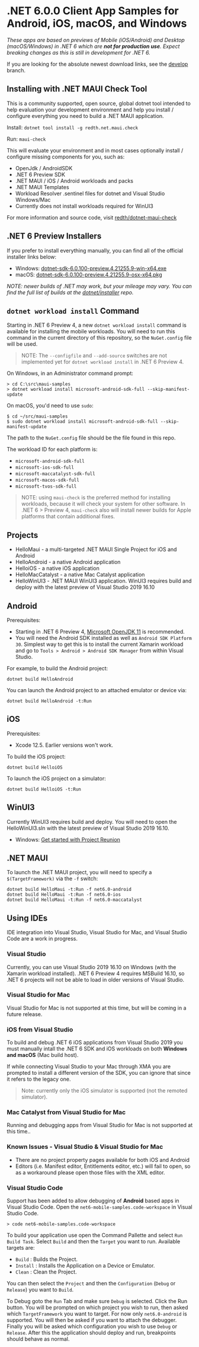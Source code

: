 # .NET 6.0.0 Client App Samples for Android, iOS, macOS, and Windows

_These apps are based on previews of Mobile (iOS/Android) and Desktop (macOS/Windows) in .NET 6 which are **not for production use**. Expect breaking changes as this is still in development for .NET 6._

If you are looking for the absolute newest download links, see the [develop](https://github.com/dotnet/maui-samples/tree/develop) branch.

## Installing with .NET MAUI Check Tool

This is a community supported, open source, global dotnet tool intended to help evaluation your development environment and help you install / configure everything you need to build a .NET MAUI application.

Install: `dotnet tool install -g redth.net.maui.check`

Run: `maui-check`

This will evaluate your environment and in most cases optionally install / configure missing components for you, such as:

* OpenJdk / AndroidSDK
* .NET 6 Preview SDK
* .NET MAUI / iOS / Android workloads and packs
* .NET MAUI Templates
* Workload Resolver .sentinel files for dotnet and Visual Studio Windows/Mac
* Currently does not install workloads required for WinUI3

For more information and source code, visit [redth/dotnet-maui-check](https://github.com/redth/dotnet-maui-check)

## .NET 6 Preview Installers

If you prefer to install everything manually, you can find all of the official installer links below:

* Windows: [dotnet-sdk-6.0.100-preview.4.21255.9-win-x64.exe](https://dotnetcli.azureedge.net/dotnet/Sdk/6.0.100-preview.4.21255.9/dotnet-sdk-6.0.100-preview.4.21255.9-win-x64.exe)
* macOS: [dotnet-sdk-6.0.100-preview.4.21255.9-osx-x64.pkg](https://dotnetcli.azureedge.net/dotnet/Sdk/6.0.100-preview.4.21255.9/dotnet-sdk-6.0.100-preview.4.21255.9-osx-x64.pkg)

_NOTE: newer builds of .NET *may* work, but your mileage may vary.
You can find the full list of builds at the [dotnet/installer][dotnet/installer] repo._

## `dotnet workload install` Command

Starting in .NET 6 Preview 4, a new `dotnet workload install` command
is available for installing the mobile workloads. You will need to run
this command in the current directory of this repository, so the
`NuGet.config` file will be used.

> NOTE: The `--configfile` and `--add-source` switches are not
> implemented yet for `dotnet workload install` in .NET 6 Preview 4.

On Windows, in an Administrator command prompt:

    > cd C:\src\maui-samples
    > dotnet workload install microsoft-android-sdk-full --skip-manifest-update

On macOS, you'd need to use `sudo`:

    $ cd ~/src/maui-samples
    $ sudo dotnet workload install microsoft-android-sdk-full --skip-manifest-update

The path to the `NuGet.config` file should be the file found in this repo.

The workload ID for each platform is:

* `microsoft-android-sdk-full`
* `microsoft-ios-sdk-full`
* `microsoft-maccatalyst-sdk-full`
* `microsoft-macos-sdk-full`
* `microsoft-tvos-sdk-full`

> NOTE: using `maui-check` is the preferred method for installing
> workloads, because it will check your system for other software. In
> .NET 6 > Preview 4, `maui-check` also will install newer builds for
> Apple platforms that contain additional fixes.

## Projects

* HelloMaui - a multi-targeted .NET MAUI Single Project for iOS and Android
* HelloAndroid - a native Android application
* HelloiOS - a native iOS application
* HelloMacCatalyst - a native Mac Catalyst application
* HelloWinUI3 - .NET MAUI WinUI3 application. WinUI3 requires build and deploy with the latest preview of Visual Studio 2019 16.10

[dotnet/installer]: https://github.com/dotnet/installer#installers-and-binaries

## Android

Prerequisites:

* Starting in .NET 6 Preview 4, [Microsoft OpenJDK 11](https://www.microsoft.com/openjdk) is recommended.
* You will need the Android SDK installed as well as `Android SDK Platform 30`. Simplest way to get this is to install the current Xamarin workload and go to `Tools > Android > Android SDK Manager` from within Visual Studio.

For example, to build the Android project:

    dotnet build HelloAndroid

You can launch the Android project to an attached emulator or device via:

    dotnet build HelloAndroid -t:Run

## iOS

Prerequisites:

* Xcode 12.5. Earlier versions won't work.

To build the iOS project:

    dotnet build HelloiOS

To launch the iOS project on a simulator:

    dotnet build HelloiOS -t:Run

## WinUI3

Currently WinUI3 requires build and deploy. You will need to open the HelloWinUI3.sln with the latest preview of Visual Studio 2019 16.10.

* Windows: [Get started with Project Reunion](https://docs.microsoft.com/en-us/windows/apps/project-reunion/get-started-with-project-reunion#set-up-your-development-environment)

## .NET MAUI

To launch the .NET MAUI project, you will need to specify a `$(TargetFramework)` via the `-f` switch:

    dotnet build HelloMaui -t:Run -f net6.0-android
    dotnet build HelloMaui -t:Run -f net6.0-ios
    dotnet build HelloMaui -t:Run -f net6.0-maccatalyst

## Using IDEs

IDE integration into Visual Studio, Visual Studio for Mac, and Visual Studio Code are a work in progress. 

### Visual Studio

Currently, you can use Visual Studio 2019 16.10 on Windows (with the
Xamarin workload installed). .NET 6 Preview 4 requires MSBuild 16.10,
so .NET 6 projects will not be able to load in older versions of
Visual Studio.

### Visual Studio for Mac

Visual Studio for Mac is not supported at this time, but will be coming in a future release.

### iOS from Visual Studio

To build and debug .NET 6 iOS applications from Visual Studio 2019 you must manually intall the .NET 6 SDK and iOS workloads on both **Windows and macOS** (Mac build host).

If while connecting Visual Studio to your Mac through XMA you are prompted to install a different version of the SDK, you can ignore that since it refers to the legacy one.

> Note: currently only the iOS simulator is supported (not the remoted simulator).

### Mac Catalyst from Visual Studio for Mac

Running and debugging apps from Visual Studio for Mac is not supported at this time..

### Known Issues - Visual Studio & Visual Studio for Mac

* There are no project property pages available for both iOS and Android
* Editors (i.e. Manifest editor, Entitlements editor, etc.) will fail to open, so as a workaround please open those files with the XML editor.

### Visual Studio Code

Support has been added to allow debugging of **Android** based apps in Visual Studio Code. Open the `net6-mobile-samples.code-workspace` in Visual Studio Code.

    > code net6-mobile-samples.code-workspace

To build your application use open the Command Pallette and select `Run Build Task`. Select `Build` and then the `Target` you want to run. Available targets are:

* `Build` : Builds the Project.
* `Install` : Installs the Application on a Device or Emulator.
* `Clean` : Clean the Project.

You can then select the `Project` and then the `Configuration` (`Debug` or `Release`) you want to `Build`.

To Debug goto the `Run` Tab and make sure `Debug` is selected. Click the Run button. You will be prompted on which project you wish to run, then asked which `TargetFramework` you want to target. For now only `net6.0-android` is supported. You will then be asked if you want to attach the debugger. Finally you will be asked which configuration you wish to use `Debug` or `Release`. After this the application should deploy and run, breakpoints should behave as normal.
